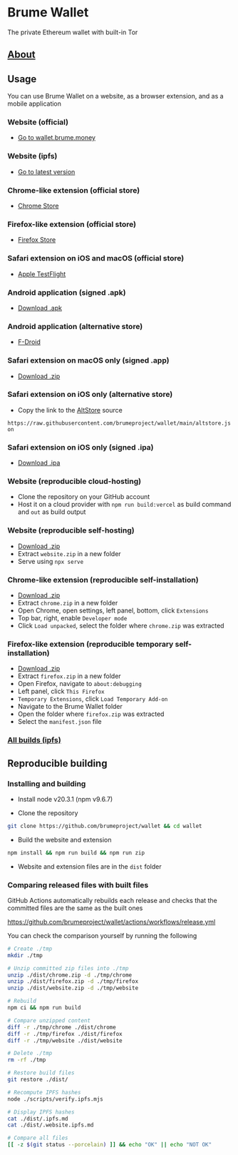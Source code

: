 # Brume Wallet

The private Ethereum wallet with built-in Tor

## [About](/docs/README.md)

## Usage

You can use Brume Wallet on a website, as a browser extension, and as a mobile application

### Website (official)

- [Go to wallet.brume.money](https://wallet.brume.money)

### Website (ipfs)

- [Go to latest version](https://github.com/brumeproject/wallet/blob/main/dist/.website.ipfs.md)

### Chrome-like extension (official store)

- [Chrome Store](https://chrome.google.com/webstore/detail/brume-wallet/oljgnlammonjehmmfahdjgjhjclpockd)

### Firefox-like extension (official store)

- [Firefox Store](https://addons.mozilla.org/firefox/addon/brumewallet/)

### Safari extension on iOS and macOS (official store)

- [Apple TestFlight](https://testflight.apple.com/join/WtNNiY98)

### Android application (signed .apk)

- [Download .apk](https://github.com/brumeproject/wallet/raw/main/dist/android.apk)

### Android application (alternative store)

- [F-Droid](https://f-droid.org/packages/money.brume.wallet/)

### Safari extension on macOS only (signed .app)

- [Download .zip](https://github.com/brumeproject/wallet/raw/main/dist/macos.zip)

### Safari extension on iOS only (alternative store)

- Copy the link to the [AltStore](https://altstore.io) source

`https://raw.githubusercontent.com/brumeproject/wallet/main/altstore.json`

### Safari extension on iOS only (signed .ipa)

- [Download .ipa](https://github.com/brumeproject/wallet/raw/main/dist/ios-and-ipados.ipa)

### Website (reproducible cloud-hosting)

- Clone the repository on your GitHub account
- Host it on a cloud provider with `npm run build:vercel` as build command and `out` as build output

### Website (reproducible self-hosting)

- [Download .zip](https://github.com/brumeproject/wallet/raw/main/dist/website.zip)
- Extract `website.zip` in a new folder
- Serve using `npx serve`

### Chrome-like extension (reproducible self-installation)

- [Download .zip](https://github.com/brumeproject/wallet/raw/main/dist/chrome.zip)
- Extract `chrome.zip` in a new folder
- Open Chrome, open settings, left panel, bottom, click `Extensions`
- Top bar, right, enable `Developer mode`
- Click `Load unpacked`, select the folder where `chrome.zip` was extracted

### Firefox-like extension (reproducible temporary self-installation)

- [Download .zip](https://github.com/brumeproject/wallet/raw/main/dist/firefox.zip)
- Extract `firefox.zip` in a new folder
- Open Firefox, navigate to `about:debugging`
- Left panel, click `This Firefox`
- `Temporary Extensions`, click `Load Temporary Add-on`
- Navigate to the Brume Wallet folder
- Open the folder where `firefox.zip` was extracted
- Select the `manifest.json` file

### [All builds (ipfs)](https://github.com/brumeproject/wallet/blob/main/dist/.ipfs.md)

## Reproducible building

### Installing and building

- Install node v20.3.1 (npm v9.6.7)

- Clone the repository

```bash
git clone https://github.com/brumeproject/wallet && cd wallet
```

- Build the website and extension

```bash
npm install && npm run build && npm run zip
```

- Website and extension files are in the `dist` folder

### Comparing released files with built files

GitHub Actions automatically rebuilds each release and checks that the committed files are the same as the built ones

https://github.com/brumeproject/wallet/actions/workflows/release.yml

You can check the comparison yourself by running the following

```bash
# Create ./tmp
mkdir ./tmp

# Unzip committed zip files into ./tmp
unzip ./dist/chrome.zip -d ./tmp/chrome
unzip ./dist/firefox.zip -d ./tmp/firefox
unzip ./dist/website.zip -d ./tmp/website

# Rebuild
npm ci && npm run build

# Compare unzipped content
diff -r ./tmp/chrome ./dist/chrome
diff -r ./tmp/firefox ./dist/firefox
diff -r ./tmp/website ./dist/website

# Delete ./tmp
rm -rf ./tmp

# Restore build files
git restore ./dist/

# Recompute IPFS hashes
node ./scripts/verify.ipfs.mjs

# Display IPFS hashes
cat ./dist/.ipfs.md
cat ./dist/.website.ipfs.md

# Compare all files
[[ -z $(git status --porcelain) ]] && echo "OK" || echo "NOT OK"
```

